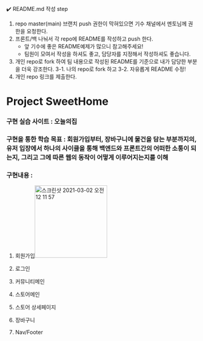 ✔️ README.md 작성 step
1. repo master(main) 브랜치 push 권한이 막혀있으면 기수 채널에서 멘토님께 권한을 요청한다.
2. 프론트/백 나눠서 각 repo에 README를 작성하고 push 한다.
    - 앞 기수에 좋은 README예제가 많으니 참고해주세요!
    - 팀원이 모여서 작성을 하셔도 좋고, 담당자를 지정해서 작성하셔도 좋습니다.
3. 개인 repo로 fork 하여 팀 내용으로 작성된 README를 기준으로 내가 담당한 부분을 더욱 강조한다.
    3-1. 나의 repo로 fork 하고
    3-2. 자유롭게 README 수정!
4. 개인 repo 링크를 제출한다.


# Project SweetHome

### 구현 실습 사이트 : 오늘의집

### 구현을 통한 학습 목표 : 회원가입부터, 장바구니에 물건을 담는 부분까지의, 유저 입장에서 하나의 사이클을 통해 백엔드와 프론트간의 어떠한 소통이 되는지, 그리고 그에 따른 웹의 동작이 어떻게 이루어지는지를 이해

### 구현내용 : 
1. 회원가입<img width="191" alt="스크린샷 2021-03-02 오전 12 11 57" src="https://user-images.githubusercontent.com/75110649/109516797-f3bbb380-7aeb-11eb-98d6-3a4a36425339.png">

2. 로그인
3. 커뮤니티메인
4. 스토어메인
5. 스토어 상세페이지
6. 장바구니
7. Nav/Footer

